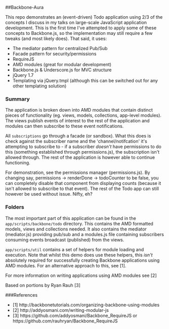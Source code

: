 ##Backbone-Aura

This repo demonstrates an (event-driven) Todo application using 2/3 of the concepts I discuss in my talks on large-scale JavaScript application development. This is the first time I've attempted to apply some of these concepts to Backbone.js, so the implementation may still require a few tweaks (and most likely does). That said, it uses:

<ul>
<li>The mediator pattern for centralized Pub/Sub</li>
<li>Facade pattern for security/permissions</li>
<li>RequireJS</li>
<li>AMD modules (great for modular development)</li>
<li>Backbone.js & Underscore.js for MVC structure</li>
<li>jQuery 1.7</li>
<li>Templating via jQuery.tmpl (although this can be switched out for any other templating solution)</li>
</ul>

### Summary

The application is broken down into AMD modules that contain distinct pieces of functionality (eg. views, models, collections, app-level modules). The views publish events of interest to the rest of the application and modules can then subscribe to these event notifications. 

All <code>subscriptions</code> go through a facade (or sandbox). What this does is check against the subscriber name and the 'channel/notifcation' it's attempting to subscribe to - if a subscriber *doesn't* have permissions to do this (something established through permissions.js), the subscription isn't allowed through. The rest of the application is however able to continue functioning. 

For demonstration, see the permissions manager (permissions.js). By changing say, permissions -> renderDone -> todoCounter to be false, you can completely disable that component from displaying counts (because it isn't allowed to subscribe to that event). The rest of the Todo app can still however be used without issue. Nifty, eh?

### Folders

The most important part of this application can be found in the <code>app/scripts/backbone/todo</code> directory. This contains the AMD formatted models, views and collections needed. It also contains the mediator (mediator.js) providing pub/sub and a modules.js file containing subscribers consuming events broadcast (published) from the views.

<code>app/scripts/util</code> contains a set of helpers for module loading and execution. Note that whilst this demo does use these helpers, this *isn't* absolutely required for successfully creating Backbone applications using AMD modules. For an alternative approach to this, see [1].

For more information on writing applications using AMD modules see [2]

Based on portions by Ryan Rauh [3]


###References

<ul>
<li>[1] http://backbonetutorials.com/organizing-backbone-using-modules</li>
<li>[2] http://addyosmani.com/writing-modular-js</li>
<li>[3] https://github.com/addyosmani/Backbone_RequireJS or https://github.com/rauhryan/Backbone_RequireJS</li>
</ul>

